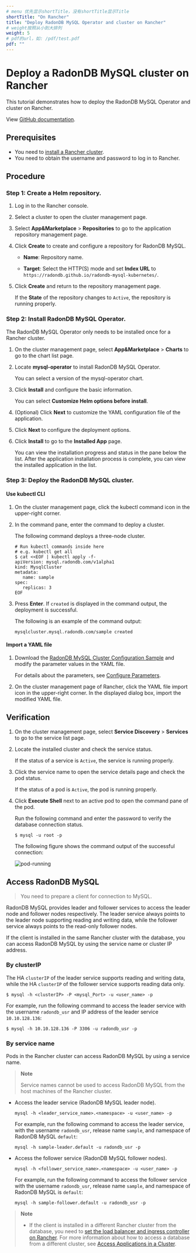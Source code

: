 ```yaml
---
# menu 优先显示shortTitle，没有shortTitle显示Title
shortTitle: "On Rancher"
title: "Deploy RadonDB MySQL Operator and cluster on Rancher"
# weight按照从小到大排列
weight: 5
# pdf的url，如: /pdf/test.pdf
pdf: ""
---
```


# Deploy a RadonDB MySQL cluster on Rancher

This tutorial demonstrates how to deploy the RadonDB MySQL Operator and cluster on Rancher.

View [GitHub documentation](https://github.com/radondb/radondb-mysql-kubernetes/blob/main/docs/en-us/deploy_radondb-mysql_operator_on_rancher.md).

## Prerequisites

- You need to [install a Rancher cluster](https://rancher.com/docs/rancher/v2.6/en/quick-start-guide/deployment/quickstart-manual-setup/).
- You need to obtain the username and password to log in to Rancher.

## Procedure

### Step 1: Create a Helm repository.

1. Log in to the Rancher console.

2. Select a cluster to open the cluster management page.

3. Select **App&Marketplace** > **Repositories** to go to the application repository management page.

4. Click **Create** to create and configure a repository for RadonDB MySQL.

   - **Name**: Repository name.

   - **Target**: Select the HTTP(S) mode and set **Index URL** to `https://radondb.github.io/radondb-mysql-kubernetes/`.

5. Click **Create** and return to the repository management page.
   
   If the **State** of the repository changes to `Active`, the repository is running properly.

### Step 2: Install RadonDB MySQL Operator.

The RadonDB MySQL Operator only needs to be installed once for a Rancher cluster.

1. On the cluster management page, select **App&Marketplace** > **Charts** to go to the chart list page.

2. Locate **mysql-operator** to install RadonDB MySQL Operator.
   
   You can select a version of the mysql-operator chart.


3. Click **Install** and configure the basic information.
   
   You can select **Customize Helm options before install**.


4. (Optional) Click **Next** to customize the YAML configuration file of the application.


5. Click **Next** to configure the deployment options.

6. Click **Install** to go to the **Installed App** page.
   
   You can view the installation progress and status in the pane below the list. After the application installation process is complete, you can view the installed application in the list.

### Step 3: Deploy the RadonDB MySQL cluster.

#### Use kubectl CLI

1. On the cluster management page, click the kubectl command icon in the upper-right corner.
   
2. In the command pane, enter the command to deploy a cluster.
   
   The following command deploys a three-node cluster.
   
   ```shell
   # Run kubectl commands inside here
   # e.g. kubectl get all
   $ cat <<EOF | kubectl apply -f-
   apiVersion: mysql.radondb.com/v1alpha1
   kind: MysqlCluster
   metadata:
      name: sample
   spec:
      replicas: 3
   EOF
   ```

3. Press **Enter**. If `created` is displayed in the command output, the deployment is successful.
   
   The following is an example of the command output:
   
   ```shell
   mysqlcluster.mysql.radondb.com/sample created
   ```

#### Import a YAML file

1. Download the [RadonDB MySQL Cluster Configuration Sample](https://github.com/radondb/radondb-mysql-kubernetes/blob/main/config/samples/mysql_v1alpha1_mysqlcluster.yaml) and modify the parameter values in the YAML file.
   
   For details about the parameters, see [Configure Parameters](../configure_parameters.md).

2. On the cluster management page of Rancher, click the YAML file import icon in the upper-right corner. In the displayed dialog box, import the modified YAML file.

## Verification

1. On the cluster management page, select **Service Discovery** > **Services** to go to the service list page.

2. Locate the installed cluster and check the service status.
   
   If the status of a service is `Active`, the service is running properly.

3. Click the service name to open the service details page and check the pod status.
   
   If the status of a pod is `Active`, the pod is running properly.

4. Click **Execute Shell** next to an active pod to open the command pane of the pod.
   
   Run the following command and enter the password to verify the database connection status.
   
   ```shell
   $ mysql -u root -p
   ```
   
   The following figure shows the command output of the successful connection:
   
   ![pod-running](https://dbg-files.pek3b.qingstor.com/radondb_website/docs/RadonDB%20MySQL%20Kubernetes%20docs-zh-cn/pod_running.png)

## Access RadonDB MySQL

> You need to prepare a client for connection to MySQL.

RadonDB MySQL provides leader and follower services to access the leader node and follower nodes respectively. The leader service always points to the leader node supporting reading and writing data, while the follower service always points to the read-only follower nodes.

If the client is installed in the same Rancher cluster with the database, you can access RadonDB MySQL by using the service name or cluster IP address.

### By clusterIP

The HA `clusterIP` of the leader service supports reading and writing data, while the HA `clusterIP` of the follower service supports reading data only.

```shell
$ mysql -h <clusterIP> -P <mysql_Port> -u <user_name> -p
```

For example, run the following command to access the leader service with the username `radondb_usr` and IP address of the leader service `10.10.128.136`:

```shell
$ mysql -h 10.10.128.136 -P 3306 -u radondb_usr -p
```

### By service name

Pods in the Rancher cluster can access RadonDB MySQL by using a service name.

> **Note**
> 
> Service names cannot be used to access RadonDB MySQL from the host machines of the Rancher cluster.

* Access the leader service (RadonDB MySQL leader node).
  
  ```shell
  mysql -h <leader_service_name>.<namespace> -u <user_name> -p
  ```

  For example, run the following command to access the leader service, with the username `radondb_usr`, release name `sample`, and namespace of RadonDB MySQL `default`:
  
  ```shell
  mysql -h sample-leader.default -u radondb_usr -p
  ```

* Access the follower service (RadonDB MySQL follower nodes).
  
  ```shell
  mysql -h <follower_service_name>.<namespace> -u <user_name> -p
  ```
  
   For example, run the following command to access the follower service with the username `radondb_usr`, release name `sample`, and namespace of RadonDB MySQL is `default`:
  
  ```shell
  mysql -h sample-follower.default -u radondb_usr -p  
  ```

> **Note**
> 
> - If the client is installed in a different Rancher cluster from the database, you need to [set the load balancer and ingress controller on Rancher](https://rancher.com/docs/rancher/v2.6/en/k8s-in-rancher/load-balancers-and-ingress/).
> For more information about how to access a database from a different cluster, see [Access Applications in a Cluster](https://kubernetes.io/docs/tasks/access-application-cluster/).